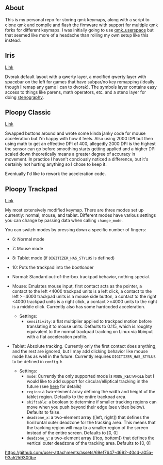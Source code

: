 ## About

This is my personal repo for storing qmk keymaps, along with a script to clone qmk and compile and flash the firmware with support for multiple qmk forks for different keymaps. I was initially going to use [qmk_userspace](https://github.com/qmk/qmk_userspace) but that seemed like more of a headache than rolling my own setup like this instead.

## Iris

[Link](https://keeb.io/products/iris-keyboard-split-ergonomic-keyboard)

Dvorak default layout with a qwerty layer, a modified qwerty layer with spacebar on the left for games that have subpar/no key remapping (ideally though I remap any game I can to dvorak). The symbols layer contains easy access to things like parens, math operators, etc. and a steno layer for doing [stenography](https://www.youtube.com/watch?v=nRp_1S7cj6A).

## Ploopy Classic

[Link](https://ploopy.co/classic-trackball)

Swapped buttons around and wrote some kinda janky code for mouse acceleration but I'm happy with how it feels. Also using 2000 DPI but then using math to get an effective DPI of 400, allegedly 2000 DPI is the highest the sensor can go before smoothing starts getting applied and a higher DPI scaled down theoretically means a greater degree of accuracy in movement. In practice I haven't conciously noticed a difference, but it's certainly not hurting anything so I chose to keep it.

Eventually I'd like to rework the acceleration code.

## Ploopy Trackpad

[Link](https://ploopy.co/trackpad/)

My most extensively modified keymap. There are three modes set up currently: normal, mouse, and tablet. Different modes have various settings you can change by passing data when calling `change_mode`.

You can switch modes by pressing down a specific number of fingers:
- 6: Normal mode
- 7: Mouse mode
- 8: Tablet mode (if `DIGITIZER_HAS_STYLUS` is defined)
- 10: Puts the trackpad into the bootloader

- Normal: Standard out-of-the-box trackpad behavior, nothing special.
- Mouse: Emulates mouse input, first contact acts as the pointer, a contact to the left <4000 trackpad units is a left click, a contact to the left >=4000 trackpad units is a mouse side button, a contact to the right <4000 trackpad units is a right click, a contact >=4000 units to the right is a middle click. Currently also has some hardcoded acceleration.
  - Settings:
    - `sensitivity`: a flat multiplier applied to trackpad motion before translating it to mouse units. Defaults to 0.115, which is roughty equivalent to the normal trackpad tracking on Linux via libinput with a flat acceleration profile.
- Tablet: Absolute tracking. Currently only the first contact does anything, and the rest are ignored, but I may add clicking behavior like mouse mode has as well in the future. Currently requires `DIGITIZER_HAS_STYLUS` to be defined in `config.h`.
  - Settings:
    - `mode`: Currently the only supported mode is `MODE_RECTANGLE` but I would like to add support for circular/elliptical tracking in the future (see [here](https://github.com/Kuuuube/Circular_Area/blob/main/wiki/layman_s_guide_to_circular_area.md) for details)
    - `region`: a two-element array defining the width and height of the tablet region. Defaults to the entire trackpad area.
    - `shiftable`: a boolean to determine if smaller tracking regions can move when you push beyond their edge (see video below). Defaults to false.
    - `deadzone_x`: a two-element array ([left, right]) that defines the horizontal outer deadzone for the tracking area. This means that the tracking region will map to a smaller region of the screen instead of the entire screen. Defaults to [0, 0]
    - `deadzone_y`: a two-element array ([top, bottom]) that defines the vertical outer deadzone of the tracking area. Defaults to [0, 0]

https://github.com/user-attachments/assets/69ef7647-d692-40cd-a05a-93a5259300be
